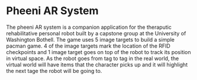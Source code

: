 # Pheeni AR System
The pheeni AR system is a companion application for the theraputic rehabilitative personal robot built by a capstone group at the University of Washington Bothell. The game uses 5 image targets to build a simple pacman game. 4 of the image targets mark the location of the RFID checkpoints and 1 image target goes on top of the robot to track its position in virtual space. As the robot goes from tag to tag in the real world, the virtual world will have items that the character picks up and it will highlight the next tage the robot will be going to.
